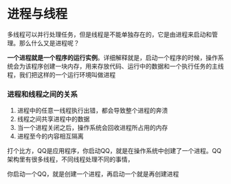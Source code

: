 # 进程与线程





多线程可以并行处理任务，但是线程是不能单独存在的，它是由进程来启动和管理。那么什么又是进程呢？

**一个进程就是一个程序的运行实例**。详细解释就是，启动一个程序的时候，操作系统会为该程序创建一块内存，用来存放代码、运行中的数据和一个执行任务的主线程，我们把这样的一个运行环境叫做进程



### 进程和线程之间的关系

1. 进程中的任意一线程执行出错，都会导致整个进程的奔溃
2. 线程之间共享进程中的数据
3. 当一个进程关闭之后，操作系统会回收进程所占用的内存
4. 进程至今的内容相互隔离



打个比方，QQ是应用程序，你启动QQ，就是在操作系统中创建了一个进程。QQ架构里有很多线程，不同线程处理不同的事情，

你启动一个QQ，就是创建一个进程，再启动一个就是再创建进程















